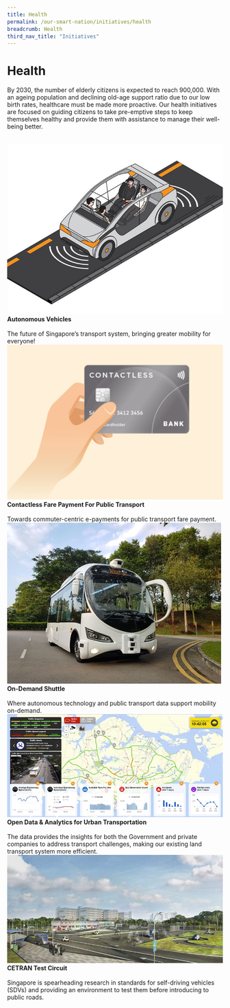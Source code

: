 ```yaml
---
title: Health
permalink: /our-smart-nation/initiatives/health
breadcrumb: Health
third_nav_title: "Initiatives"
---
```

# Health

By 2030, the number of elderly citizens is expected to reach 900,000. With an ageing population and declining old-age support ratio due to our low birth rates, healthcare must be made more proactive. Our health initiatives are focused on guiding citizens to take pre-emptive steps to keep themselves healthy and provide them with assistance to manage their well-being better.

<br>
<div class="row">  
  <div class="column-c" > 
    <a href="/our-smart-nation/initiatives/transport/autonomous-vehicles" target="_blank"><img src="/images/our-smart-nation/Initiatives/self-driving-vehicle-lta.jpg"></a><br>
    <div class="header"><b>Autonomous Vehicles</b></div><br>
    <div class="para">The future of Singapore’s transport system, bringing greater mobility for everyone!</div>
  </div>
   <div class="column-c"> 
    <a href="	
/our-smart-nation/initiatives/transport/contactless-fare-payment" target="_blank"><img src="/images/our-smart-nation/Initiatives/contactless-payment-transport.jpg"></a><br>
     <div class="header"><b>Contactless Fare Payment For Public Transport</b></div><br>
    <div class="para">Towards commuter-centric e-payments for public transport fare payment.</div>
  </div>
  <div class="column-c">  
    <a href="/our-smart-nation/initiatives/transport/on-demand-shuttle" target="_blank"><img src="/images/our-smart-nation/Initiatives/on-demand-shuttle-overview.jpg"></a><br>
    <div class="header"><b>On-Demand Shuttle</b></div><br>
    <div class="para">Where autonomous technology and public transport data support mobility on-demand.</div>
  </div>     
</div>
<div class="row">  
  <div class="column-c" > 
    <a href="  /our-smart-nation/initiatives/transport/open-data-analytics" target="_blank"><img src="/images/our-smart-nation/Initiatives/SG-Traffic-watch.jpeg"></a><br>
    <div class="header"><b>Open Data & Analytics for Urban Transportation</b></div><br>
    <div class="para">The data provides the insights for both the Government and private companies to address transport challenges, making our existing land transport system more efficient.</div>
  </div>
   <div class="column-c"> 
    <a href="/our-smart-nation/initiatives/transport/cetran-test-circuit" target="_blank"><img src="/images/our-smart-nation/Initiatives/CETRAN-test-circuit-perspective.jpg"></a><br>
     <div class="header"><b>CETRAN Test Circuit</b></div><br>
    <div class="para">Singapore is spearheading research in standards for self-driving vehicles (SDVs) and providing an environment to test them before introducing to public roads.</div>
  </div>      
</div>
